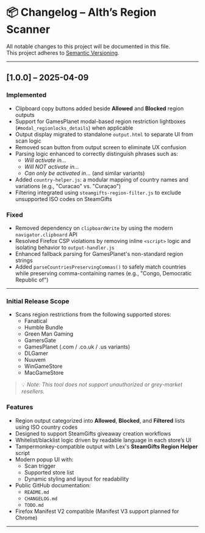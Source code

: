 # 📦 Changelog – Alth’s Region Scanner

All notable changes to this project will be documented in this file.  
This project adheres to [Semantic Versioning](https://semver.org/).

---

## [1.0.0] – 2025-04-09
### Implemented
- Clipboard copy buttons added beside **Allowed** and **Blocked** region outputs
- Support for GamesPlanet modal-based region restriction lightboxes (`#modal_regionlocks_details`) when applicable
- Output display migrated to standalone `output.html` to separate UI from scan logic
- Removed scan button from output screen to eliminate UX confusion
- Parsing logic enhanced to correctly distinguish phrases such as:
  - *Will activate in...*
  - *Will NOT activate in...*
  - *Can only be activated in...* (and similar variants)
- Added `country-helper.js`: a modular mapping of country names and variations (e.g., "Curacao" vs. "Curaçao")
- Filtering integrated using `steamgifts-region-filter.js` to exclude unsupported ISO codes on SteamGifts

### Fixed
- Removed dependency on `clipboardWrite` by using the modern `navigator.clipboard` API
- Resolved Firefox CSP violations by removing inline `<script>` logic and isolating behavior to `output-handler.js`
- Enhanced fallback parsing for GamesPlanet's non-standard region strings
- Added `parseCountriesPreservingCommas()` to safely match countries while preserving comma-containing names (e.g., "Congo, Democratic Republic of")

---

### Initial Release Scope
- Scans region restrictions from the following supported stores:
  - Fanatical
  - Humble Bundle
  - Green Man Gaming
  - GamersGate
  - GamesPlanet (.com / .co.uk / .us variants)
  - DLGamer
  - Nuuvem
  - WinGameStore
  - MacGameStore

> 💡 *Note: This tool does not support unauthorized or grey-market resellers.*

### Features
- Region output categorized into **Allowed**, **Blocked**, and **Filtered** lists using ISO country codes
- Designed to support SteamGifts giveaway creation workflows
- Whitelist/blacklist logic driven by readable language in each store’s UI
- Tampermonkey-compatible output with Lex's **SteamGifts Region Helper** script
- Modern popup UI with:
  - Scan trigger
  - Supported store list
  - Dynamic styling and layout for readability
- Public GitHub documentation:
  - `README.md`
  - `CHANGELOG.md`
  - `TODO.md`
- Firefox Manifest V2 compatible (Manifest V3 support planned for Chrome)

---
